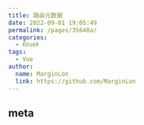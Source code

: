 ```yaml
---
title: 路由元数据
date: 2022-09-01 19:05:49
permalink: /pages/35640a/
categories: 
  - 《Vue》
tags: 
  - Vue
author: 
  name: MarginLon
  link: https://github.com/MarginLon
---
```


## meta
